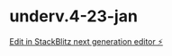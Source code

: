 # underv.4-23-jan

[Edit in StackBlitz next generation editor ⚡️](https://stackblitz.com/~/github.com/Murka1456/underv.4-23-jan)